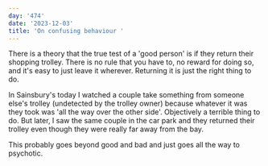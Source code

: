 ```yaml
---
day: '474'
date: '2023-12-03'
title: 'On confusing behaviour '
---
```


There is a theory that the true test of a 'good person' is if they return their shopping trolley. There is no rule that you have to, no reward for doing so, and it's easy to just leave it wherever. Returning it is just the right thing to do.

In Sainsbury's today I watched a couple take something from someone else's trolley (undetected by the trolley owner) because whatever it was they took was 'all the way over the other side'. Objectively a terrible thing to do. But later, I saw the same couple in the car park and they returned their trolley even though they were really far away from the bay.

This probably goes beyond good and bad and just goes all the way to psychotic.
